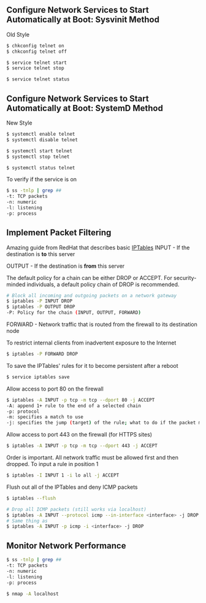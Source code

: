 ## Configure Network Services to Start Automatically at Boot: Sysvinit Method
Old Style
```bash
$ chkconfig telnet on
$ chkconfig telnet off

$ service telnet start
$ service telnet stop

$ service telnet status
```

## Configure Network Services to Start Automatically at Boot: SystemD Method
New Style
```bash
$ systemctl enable telnet
$ systemctl disable telnet

$ systemctl start telnet
$ systemctl stop telnet

$ systemctl status telnet
```

To verify if the service is on
```bash
$ ss -tnlp | grep ##
-t: TCP packets
-n: numeric
-l: listening
-p: process
```

## Implement Packet Filtering
Amazing guide from RedHat that describes basic [IPTables](https://access.redhat.com/documentation/en-US/Red_Hat_Enterprise_Linux/6/html-single/Security_Guide/index.html#sect-Security_Guide-Firewalls-Using_IPTables)
INPUT - If the destination is __to__ this server

OUTPUT - If the destination is __from__ this server

The default policy for a chain can be either DROP or ACCEPT. For security-minded individuals, a default policy chain of DROP is recommended.
```bash
# Block all incoming and outgoing packets on a network gateway
$ iptables -P INPUT DROP
$ iptables -P OUTPUT DROP
-P: Policy for the chain (INPUT, OUTPUT, FORWARD)
```

FORWARD - Network traffic that is routed from the firewall to its destination node

To restrict internal clients from inadvertent exposure to the Internet
```bash
$ iptables -P FORWARD DROP
```

To save the IPTables' rules for it to become persistent after a reboot
```bash
$ service iptables save
```

Allow access to port 80 on the firewall
```bash
$ iptables -A INPUT -p tcp -m tcp --dport 80 -j ACCEPT
-A: append 1+ rule to the end of a selected chain
-p: protocol
-m: specifies a match to use
-j: specifies the jump (target) of the rule; what to do if the packet matches
```

Allow access to port 443 on the firewall (for HTTPS sites)
```bash
$ iptables -A INPUT -p tcp -m tcp --dport 443 -j ACCEPT
```

Order is important. All network traffic must be allowed first and then dropped. To input a rule in position 1
```bash
$ iptables -I INPUT 1 -i lo all -j ACCEPT
```

Flush out all of the IPTables and deny ICMP packets
```bash
$ iptables --flush

# Drop all ICMP packets (still works via localhost)
$ iptables -A INPUT --protocol icmp --in-interface <interface> -j DROP
# Same thing as
$ iptables -A INPUT -p icmp -i <interface> -j DROP
```

## Monitor Network Performance
```bash
$ ss -tnlp | grep ##
-t: TCP packets
-n: numeric
-l: listening
-p: process

$ nmap -A localhost
```
